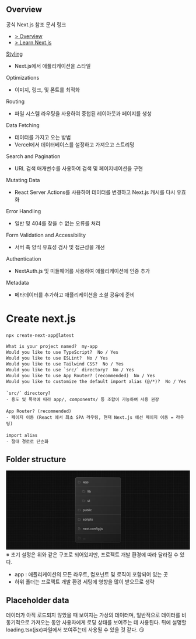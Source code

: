 ## Overview

공식 Next.js 참조 문서 링크

- [> Overview](https://nextjs.org/learn/dashboard-app#overview)
- [> Learn Next.js](https://nextjs.org/learn/dashboard-app)

[Styling](/NextJS/NextJS/%2302.%20CSS%20Style.md)

- Next.js에서 애플리케이션을 스타일

Optimizations

- 이미지, 링크, 및 폰트를 최적화

Routing

- 파일 시스템 라우팅을 사용하여 중첩된 레이아웃과 페이지를 생성

Data Fetching

- 데이터를 가지고 오는 방법
- Vercel에서 데이터베이스를 설정하고 가져오고 스트리밍

Search and Pagination

- URL 검색 매개변수를 사용하여 검색 및 페이지네이션을 구현

Mutating Data

- React Server Actions를 사용하여 데이터를 변경하고 Next.js 캐시를 다시 유효화

Error Handling

- 일반 및 404를 찾을 수 없는 오류를 처리

Form Validation and Accessibility

- 서버 측 양식 유효성 검사 및 접근성을 개선

Authentication

- NextAuth.js 및 미들웨어를 사용하여 애플리케이션에 인증 추가

Metadata

- 메타데이터를 추가하고 애플리케이션을 소셜 공유에 준비

# Create next.js

`npx create-next-app@latest`<br>

```
What is your project named?  my-app
Would you like to use TypeScript?  No / Yes
Would you like to use ESLint?  No / Yes
Would you like to use Tailwind CSS?  No / Yes
Would you like to use `src/` directory?  No / Yes
Would you like to use App Router? (recommended)  No / Yes
Would you like to customize the default import alias (@/*)?  No / Yes

`src/` directory?
- 용도 및 목적에 따라 app/, components/ 등 조합이 가능하여 사용 권장

App Router? (recommended)
- 페이지 이동 (React 에서 최초 SPA 라우팅, 현재 Next.js 에선 페이지 이동 = 라우팅)

import alias
- 절대 경로로 단순화
```

## Folder structure

![alt text](images/learn-folder-structure.png)
※ 초기 설정은 위와 같은 구조로 되어있지만, 프로젝트 개발 환경에 따라 달라질 수 있다.

- app : 애플리케이션의 모든 라우트, 컴포넌트 및 로직이 포함되어 있는 곳
- 하위 폴더는 프로젝트 개발 환경 세팅에 영향을 많이 받으므로 생략

## Placeholder data

데이터가 아직 로드되지 않았을 때 보여지는 가상의 데이터며, 일반적으로 데이터를 비동기적으로 가져오는 동안 사용자에게 로딩 상태를 보여주는 데 사용된다. 뒤에 설명할 loading.tsx(jsx)파일에서 보여주는데 사용될 수 있을 것 같다. 😏
